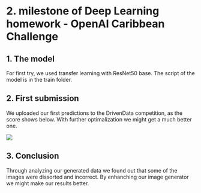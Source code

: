 # 2. milestone of Deep Learning homework - OpenAI Caribbean Challenge

## 1. The model
For first try, we used transfer learning with ResNet50 base. The script of the model is in the train folder.

## 2. First submission

We uploaded our first predictions to the DrivenData competition, as the score shows below. With further optimalization we might get a much better one.

<image src='images/first_submission.png'>

## 3. Conclusion 
Through analyzing our generated data we found out that some of the images were dissorted and incorrect. By enhanching our image generator we might make our results better.

